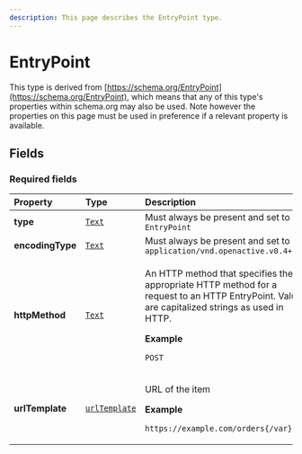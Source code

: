 ```yaml
---
description: This page describes the EntryPoint type.
---
```


# EntryPoint

This type is derived from [https://schema.org/EntryPoint](https://schema.org/EntryPoint), which means that any of this type's properties within schema.org may also be used. Note however the properties on this page must be used in preference if a relevant property is available.

## **Fields**

### **Required fields**
    
<table>
  <thead>
    <tr>
      <th style="text-align:left">Property</th>
      <th style="text-align:left">Type</th>
      <th style="text-align:left">Description</th>
    </tr>
  </thead>
  <tbody>
    <tr>
      <td style="text-align:left"><a name="type"></a><b>type</b></td>
      <td style="text-align:left">
        <a href="https://schema.org/Text"><code>Text</code></a>
      </td>
      <td style="text-align:left">
        Must always be present and set to <code>EntryPoint</code>
      </td>
    </tr>
    <tr>
      <td style="text-align:left"><a name="encodingType"></a><b>encodingType</b></td>
      <td style="text-align:left">
        <a href="https://schema.org/Text"><code>Text</code></a>
      </td>
      <td style="text-align:left">
        Must always be present and set to <code>application/vnd.openactive.v0.4+json</code>
      </td>
    </tr>
    <tr>
      <td style="text-align:left"><a name="httpMethod"></a><b>httpMethod</b></td>
      <td style="text-align:left">
        <a href="https://schema.org/Text"><code>Text</code></a>
      </td>
      <td style="text-align:left">
        <p>An HTTP method that specifies the appropriate HTTP method for a request to an HTTP EntryPoint. Values are capitalized strings as used in HTTP.</p><p></p><p><b>Example</b></p><p><code>POST</code></p>
      </td>
    </tr>
    <tr>
      <td style="text-align:left"><a name="urlTemplate"></a><b>urlTemplate</b></td>
      <td style="text-align:left">
        <a href="https://schema.org/urlTemplate"><code>urlTemplate</code></a>
      </td>
      <td style="text-align:left">
        <p>URL of the item</p><p></p><p><b>Example</b></p><p><code>https://example.com/orders{/var}</code></p>
      </td>
    </tr>
  </tbody>
</table>



